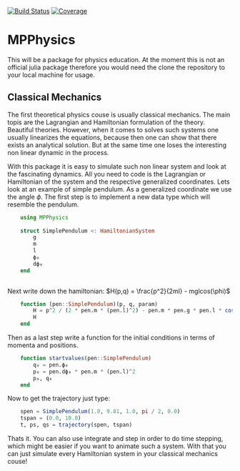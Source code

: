 [![Build Status](https://github.com/mpirke/MPPhysics.jl/actions/workflows/CI.yml/badge.svg?branch=main)](https://github.com/mpirke/MPPhysics.jl/actions/workflows/CI.yml?query=branch%3Amain)
[![Coverage](https://codecov.io/gh/mpirke/MPPhysics.jl/branch/main/graph/badge.svg)](https://codecov.io/gh/mpirke/MPPhysics.jl)   

# MPPhysics

This will be a package for physics education. At the moment this is not an official julia package therefore you would need the clone the repository to your local machine for usage.

## Classical Mechanics

The first theoretical physics couse is usually classical mechanics. The main topis are the Lagrangian and Hamiltonian formulation of the theory. Beautiful theories. However, when it comes to solves such systems one usually linearizes the equations, because then one can show that there exists an analytical solution. But at the same time one loses the interesting non linear dynamic in the process. 

With this package it is easy to simulate such non linear system and look at the fascinating dynamics. All you need to code is the Lagrangian or Hamiltonian of the system and the respective generalized coordinates. Lets look at an example of simple pendulum. 
As a generalized coordinate we use the angle $\phi$.
The first step is to implement a new data type which will resemble the pendulum.
```julia
    using MPPhysics
    
    struct SimplePendulum <: HamiltonianSystem
        g
        m
        l
        ϕ₀
        dϕ₀
    end
    
```
Next write down the hamiltonian: $H(p,q) = \frac{p^2}{2ml} - mglcos(\phi)$

```julia
    function (pen::SimplePendulum)(p, q, param)
        H = p^2 / (2 * pen.m * (pen.l)^2) - pen.m * pen.g * pen.l * cos(q)
        H
    end
```
Then as a last step write a function for the initial conditions in terms of momenta and positions.

```julia
    function startvalues(pen::SimplePendulum)
        q₀ = pen.ϕ₀
        p₀ = pen.dϕ₀ * pen.m * (pen.l)^2
        p₀, q₀
    end
```
Now to get the trajectory just type:
```julia
    spen = SimplePendulum(1.0, 9.81, 1.0, pi / 2, 0.0)
    tspan = (0.0, 10.0)
    t, ps, qs = trajectory(spen, tspan) 
```
Thats it. You can also use integrate and step in order to do time stepping, which might be easier if you want to animate such a system.
With that you can just simulate every Hamiltonian system in your classical mechanics couse!